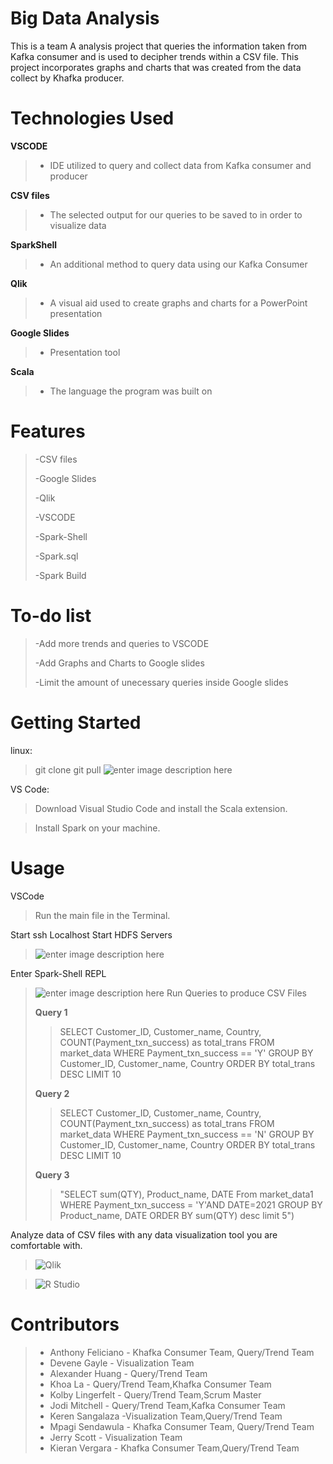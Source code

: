 # Big Data Analysis

This is a team A analysis project that queries the information taken from Kafka consumer and is used to decipher trends within a CSV file. This project incorporates graphs and charts that was created from the data collect by Khafka producer.


# Technologies Used

**VSCODE**
>- IDE utilized to query and collect data from Kafka consumer and producer

**CSV files**
>- The selected output for our queries to be saved to in order to visualize data

**SparkShell**
>- An additional method to query data using our Kafka Consumer

**Qlik**
>- A visual aid used to create graphs and charts for a PowerPoint presentation

**Google Slides**
>- Presentation tool

**Scala**
>- The language the program was built on

# Features
>-CSV files
>
>-Google Slides
>
>-Qlik
>
>-VSCODE
>
>-Spark-Shell
>
>-Spark.sql
>
>-Spark Build 
>
# To-do list
>-Add more trends and queries to VSCODE
>
>-Add Graphs and Charts to Google slides
>
>-Limit the amount of unecessary queries inside Google slides
>

# Getting Started

linux:
>git clone 
>git pull 
>![enter image description here](https://ucarecdn.com/bd26066f-2180-4d40-bab5-3024a950a955/ScreenShot20220622at100249AM.png)


VS Code: 
>Download Visual Studio Code and install the Scala extension.
>



>Install Spark on your machine.

# Usage

VSCode
>Run the main file in the Terminal.
>
>
Start ssh Localhost
Start HDFS Servers

>![enter image description here](https://ucarecdn.com/a0ee2163-6137-4f79-81b8-73fef82f9ee4/ScreenShot20220601at125037PM.png)
>
Enter Spark-Shell REPL 
>
>![enter image description here](https://ucarecdn.com/39d50981-4ce2-46cb-8241-ef33ef70dc14/ScreenShot20220622at95943AM.png)
>Run Queries to produce CSV Files
>
>**Query 1**
>>SELECT Customer_ID, Customer_name, Country, COUNT(Payment_txn_success) as total_trans FROM market_data WHERE Payment_txn_success == 'Y' GROUP BY Customer_ID, Customer_name, Country ORDER BY total_trans DESC LIMIT 10
>
>**Query 2**
>>SELECT Customer_ID, Customer_name, Country, COUNT(Payment_txn_success) as total_trans FROM market_data WHERE Payment_txn_success == 'N' GROUP BY Customer_ID, Customer_name, Country ORDER BY total_trans DESC LIMIT 10
>
>**Query 3**
>>"SELECT sum(QTY), Product_name, DATE From market_data1 WHERE Payment_txn_success = 'Y'AND DATE=2021 GROUP BY Product_name, DATE ORDER BY sum(QTY) desc limit 5")
>
>>
>
>>

Analyze data of CSV files with any data visualization tool you are comfortable with. 
>![Qlik](https://ucarecdn.com/3f7df306-adc0-4c28-a59b-fad088cc33a1/qlikvectorlogosmall.png)

>![R Studio](https://ucarecdn.com/08129904-899e-484d-99fb-197df7293ea8/R.png)
# Contributors
>- Anthony Feliciano - Khafka Consumer Team, Query/Trend Team
>- Devene Gayle - Visualization Team
>- Alexander Huang - Query/Trend Team 
>- Khoa La - Query/Trend Team,Khafka Consumer Team 
>- Kolby Lingerfelt - Query/Trend Team,Scrum Master
>- Jodi Mitchell - Query/Trend Team,Kafka Consumer Team
>- Keren Sangalaza -Visualization Team,Query/Trend Team
>- Mpagi Sendawula - Khafka Consumer Team, Query/Trend Team
>- Jerry Scott - Visualization Team
>- Kieran Vergara - Khafka Consumer Team,Query/Trend Team

